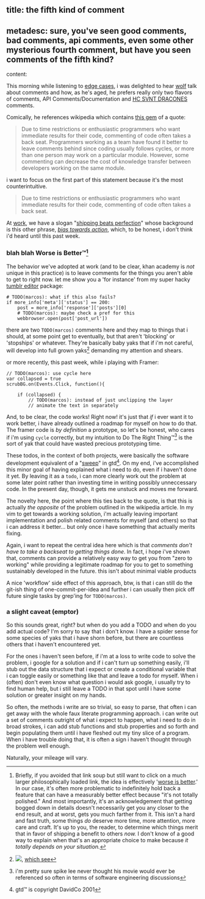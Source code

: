 title: the fifth kind of comment
-
metadesc: sure, you've seen good comments, bad comments, api comments, even some other mysterious fourth comment, but have you seen comments of the fifth kind?
-
content:

This morning while listening to [edge cases](http://edgecasesshow.com/111-here-be-dragons-style-comments.html), i was delighted to hear [wolf](http://twitter.com/rentzsch) talk about comments and how, as he's aged, he prefers really only two flavors of comments, API Comments/Documentation and [HC SVNT DRACONES](http://en.wikipedia.org/wiki/Here_be_dragons) comments.

Comically, he references wikipedia which contains [this gem](http://en.wikipedia.org/wiki/Best_coding_practices#Commenting) of a quote:

>Due to time restrictions or enthusiastic programmers who want immediate results for their code, commenting of code often takes a back seat. Programmers working as a team have found it better to leave comments behind since coding usually follows cycles, or more than one person may work on a particular module. However, some commenting can decrease the cost of knowledge transfer between developers working on the same module.

i want to focus on the first part of this statement because it's the most counterintuitive.

>Due to time restrictions or enthusiastic programmers who want immediate results for their code, commenting of code often takes a back seat.

At [work](http://www.khanacademy.org/careers), we have a slogan "[shipping beats perfection](http://bjk5.com/post/60760280107/shipping-beats-perfection-explained)" whose background is this other phrase, *[bias towards action](https://dschool.stanford.edu/groups/k12/wiki/548fb/Bias_Toward_Action.html)*, which, to be honest, i don't think i'd heard until this past week. 

### blah blah Worse is Better™[^wib]

The behavior we've adopted at work (and to be clear, khan academy is *not* unique in this practice) is to leave comments for the things you aren't able to get to right now. let me show you a 'for instance' from my super hacky [tumblr editor](https://github.com/nsfmc/stumblr) package:

<pre><code class="language-python"># TODO(marcos): what if this also fails?
if more_info['meta']['status'] == 200:
    post = more_info['response']['posts'][0]
    # TODO(marcos): maybe check a pref for this
    webbrowser.open(post['post_url'])
</code></pre>

there are two `TODO(marcos)` comments here and they map to things that i should, at some point get to eventually, but that aren't 'blocking' or 'stopships' or whatever. They're basically baby yaks that if i'm not careful, will develop into full grown yaks[^yakshaving] demanding my attention and shears.

[^yakshaving]: ![](@pathmalcolm-in-the-middle.gif), [which see](http://raganwald.com/2014/02/28/a-programmers-story.html)

or more recently, this past week, while i playing with Framer:

<pre><code class="language-javascript">// TODO(marcos): use cycle here
var collapsed = true
scrubBG.on(Events.Click, function(){

    if (collapsed) {
        // TODO(marcos): instead of just unclipping the layer
        // animate the text in separately
</code></pre>

And, to be clear, the code works! Right now! it's just that *if* i ever want it to work better, i have already outlined a roadmap for myself on how to do that. The framer code is *by definition* a prototype, so let's be honest, who cares if i'm using `cycle` correctly, but my intuition to Do The Right Thing™[^dtrt] is the sort of yak that could have wasted precious prototyping time.

[^dtrt]: i'm pretty sure spike lee never thought his movie would ever be referenced so often in terms of software engineering discussions

These todos, in the context of both projects, were basically the software development equivalent of a "[sweep](http://www.43folders.com/2006/07/24/b2gtd-mind-sweep)" in gtd[^gtd]. On my end, i've accomplished this minor goal of having explained what i need to do, even if i haven't done it yet. By leaving it as a `todo`, i can more clearly work out the problem at some later point rather than investing time in writing possibly unneccessary code. In the present day, though, it gets me unstuck and moves me forward.

[^gtd]: gtd™ is copyright DavidCo 2001

The novelty here, the point where this ties back to the quote, is that this is actually *the opposite* of the problem outlined in the wikipedia article. In my vim to get towards a working solution, i'm actually leaving important implementation and polish related comments for myself (and others) so that i can address it better... but only once i have something that actually merits fixing.

Again, i want to repeat the central idea here which is that *comments don't have to take a backseat to getting things done*. In fact, i hope i've shown that, comments can provide a relatively easy way to get you from "zero to working" while providing a legitimate roadmap for you to get to something sustainably developed in the future. this isn't about minimal viable products

A nice 'workflow' side effect of this approach, btw, is that i can still do the git-ish thing of one-commit-per-idea and further i can usually then pick off future single tasks by grep'ing for `TODO(marcos)`.

### a slight caveat (emptor)

So this sounds great, right? but when do you add a TODO and when do you add actual code? I'm sorry to say that i don't know. I have a spider sense for some species of yaks that i have shorn before, but there are countless others that i haven't encountered yet.

For the ones i haven't seen before, if i'm at a loss to write code to solve the problem, i google for a solution and if i can't turn up something easily, i'll stub out the data structure that i expect or create a conditional variable that i can toggle easily or something like that and leave a todo for myself. When i (often) don't even know what question i would ask google, i usually try to find human help, but i still leave a TODO in that spot until i have some solution or greater insight on my hands. 

So often, the methods i write are so trivial, so easy to parse, that often i can get away with the whole faux literate programming approach. i can write out a set of comments outright of what i expect to happen, what i need to do in broad strokes, i can add stub functions and stub properties and so forth and begin populating them until i have fleshed out my tiny slice of a program. When i have trouble doing that, it is often a sign i haven't thought through the problem well enough.

Naturally, your mileage will vary.


[^wib]: Briefly, if you avoided that link soup but still want to click on a much larger philosophically loaded link, the idea is effectively '[worse is better](http://www.jwz.org/doc/worse-is-better.html).' In our case, it's often more problematic to indefinitely hold back a feature that can have a measurably better effect because "it's not totally polished." And most importantly, it's an acknowledgement that getting bogged down in details doesn't necessarily get you any closer to the end result, and at worst, gets you much farther from it. This isn't a hard and fast truth, some things *do* deserve more time, more attention, more care and craft. It's up to you, the reader, to determine which things merit that in favor of shipping a benefit to others *now.* I don't know of a good way to explain when that's an appropriate choice to make because *it totally depends on your situation.*
